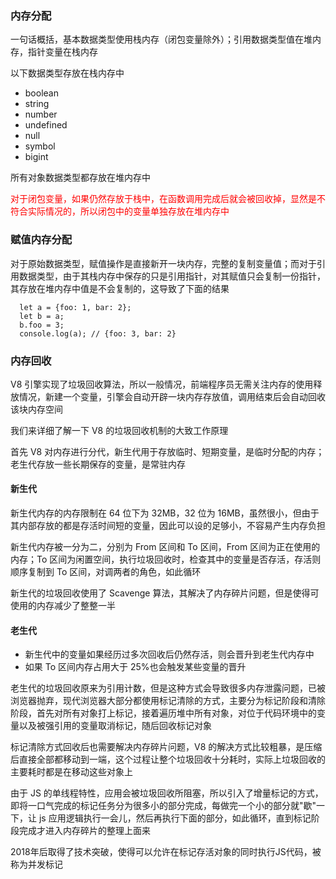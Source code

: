 ### 内存分配

一句话概括，基本数据类型使用栈内存（闭包变量除外）；引用数据类型值在堆内存，指针变量在栈内存

以下数据类型存放在栈内存中

- boolean
- string
- number
- undefined
- null
- symbol
- bigint

所有对象数据类型都存放在堆内存中

<font color="red">对于闭包变量，如果仍然存放于栈中，在函数调用完成后就会被回收掉，显然是不符合实际情况的，所以闭包中的变量单独存放在堆内存中</font>

### 赋值内存分配

对于原始数据类型，赋值操作是直接新开一块内存，完整的复制变量值；而对于引用数据类型，由于其栈内存中保存的只是引用指针，对其赋值只会复制一份指针，其存放在堆内存中值是不会复制的，这导致了下面的结果

```
  let a = {foo: 1, bar: 2};
  let b = a;
  b.foo = 3;
  console.log(a); // {foo: 3, bar: 2}
```

### 内存回收

V8 引擎实现了垃圾回收算法，所以一般情况，前端程序员无需关注内存的使用释放情况，新建一个变量，引擎会自动开辟一块内存存放值，调用结束后会自动回收该块内存空间

我们来详细了解一下 V8 的垃圾回收机制的大致工作原理

首先 V8 对内存进行分代，新生代用于存放临时、短期变量，是临时分配的内存；老生代存放一些长期保存的变量，是常驻内存

#### 新生代

新生代内存的内存限制在 64 位下为 32MB，32 位为 16MB，虽然很小，但由于其内部存放的都是存活时间短的变量，因此可以设的足够小，不容易产生内存负担

新生代内存被一分为二，分别为 From 区间和 To 区间，From 区间为正在使用的内存；To 区间为闲置空间，执行垃圾回收时，检查其中的变量是否存活，存活则顺序复制到 To 区间，对调两者的角色，如此循环

新生代的垃圾回收使用了 Scavenge 算法，其解决了内存碎片问题，但是使得可使用的内存减少了整整一半

#### 老生代

- 新生代中的变量如果经历过多次回收后仍然存活，则会晋升到老生代内存中
- 如果 To 区间内存占用大于 25%也会触发某些变量的晋升

老生代的垃圾回收原来为引用计数，但是这种方式会导致很多内存泄露问题，已被浏览器抛弃，现代浏览器大部分都使用标记清除的方式，主要分为标记阶段和清除阶段，首先对所有对象打上标记，接着遍历堆中所有对象，对位于代码环境中的变量以及被强引用的变量取消标记，随后回收标记对象

标记清除方式回收后也需要解决内存碎片问题，V8 的解决方式比较粗暴，是压缩后直接全部都移动到一端，这个过程让整个垃圾回收十分耗时，实际上垃圾回收的主要耗时都是在移动这些对象上

由于 JS 的单线程特性，应用会被垃圾回收所阻塞，所以引入了增量标记的方式，即将一口气完成的标记任务分为很多小的部分完成，每做完一个小的部分就"歇"一下，让 js 应用逻辑执行一会儿，然后再执行下面的部分，如此循环，直到标记阶段完成才进入内存碎片的整理上面来

2018年后取得了技术突破，使得可以允许在标记存活对象的同时执行JS代码，被称为并发标记

